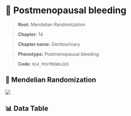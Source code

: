# 🧪 Postmenopausal bleeding

> **Root:** Mendelian Randomization

> **Chapter:** 14  

> **Chapter name:** Genitourinary

> **Phenotype:** Postmenopausal bleeding  

> **Code:** `N14_POSTMENBLEED`

## 🧬 Mendelian Randomization  

<img src="/MR/Figures/Forward/N14_POSTMENBLEED.png"/>

## 📊 Data Table

<CsvTableMRF src="/MR_Data/Forward/N14_POSTMENBLEED.csv"/>
